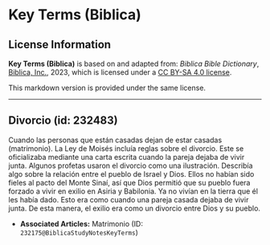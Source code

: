 # Key Terms (Biblica)

## License Information

**Key Terms (Biblica)** is based on and adapted from: _Biblica Bible Dictionary_, [Biblica, Inc.](https://www.biblica.com/), 2023, which is licensed under a [CC BY-SA 4.0 license](https://creativecommons.org/licenses/by-sa/4.0/legalcode.en).

This markdown version is provided under the same license.



--------------------------------

## Divorcio (id: 232483)

Cuando las personas que están casadas dejan de estar casadas (matrimonio). La Ley de Moisés incluía reglas sobre el divorcio. Este se oficializaba mediante una carta escrita cuando la pareja dejaba de vivir junta. Algunos profetas usaron el divorcio como una ilustración. Describía algo sobre la relación entre el pueblo de Israel y Dios. Ellos no habían sido fieles al pacto del Monte Sinaí, así que Dios permitió que su pueblo fuera forzado a vivir en exilio en Asiria y Babilonia. Ya no vivían en la tierra que él les había dado. Esto era como cuando una pareja casada dejaba de vivir junta. De esta manera, el exilio era como un divorcio entre Dios y su pueblo.

* **Associated Articles:** Matrimonio (ID: `232175@BiblicaStudyNotesKeyTerms`)

